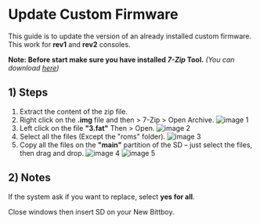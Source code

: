 # Update Custom Firmware

This guide is to update the version of an already installed custom firmware. This work for **rev1** and **rev2** consoles.

**Note: Before start make sure you have installed _7-Zip_ Tool.** _(You can download [here](https://www.7-zip.org/download.html))_

## 1) Steps
1. Extract the content of the zip file.
2. Right click on the **.img** file and then > 7-Zip > Open Archive.
![image 1](https://i.imgur.com/Z0V3nlk.jpg)
3. Left click on the file **"3.fat"** Then > Open.
![image 2](https://i.imgur.com/XS7mu45.jpg)
4. Select all the files (Except the "roms" folder).
![image 3](https://i.imgur.com/mAIGkef.jpg)
5. Copy all the files on the **"main"** partition of the SD – just select the files, then drag and drop.
![image 4](https://i.imgur.com/Zyc2EWR.jpg)
![image 5](https://i.imgur.com/9Xp74zn.jpg)

## 2) Notes
If the system ask if you want to replace, select **yes for all**. 

Close windows then insert SD on your New Bittboy.